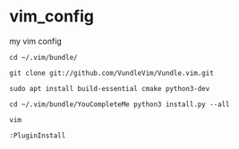 # vim_config
my vim config 

`cd ~/.vim/bundle/`

`git clone git://github.com/VundleVim/Vundle.vim.git`

`sudo apt install build-essential cmake python3-dev`

`cd ~/.vim/bundle/YouCompleteMe
python3 install.py --all`

`vim`

`:PluginInstall`
